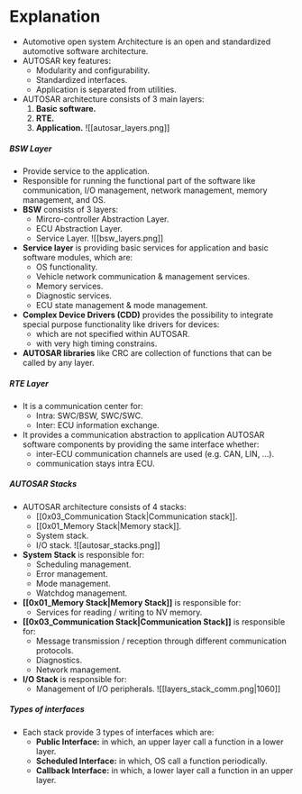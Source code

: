# Explanation
- Automotive open system Architecture is an open and standardized automotive software architecture.
- AUTOSAR key features:
	- Modularity and configurability.
	- Standardized interfaces.
	- Application is separated from utilities.
- AUTOSAR architecture consists of 3 main layers:
	1. **Basic software.**
	2. **RTE.**
	3. **Application.**
	![[autosar_layers.png]]
##### BSW Layer
- Provide service to the application.
- Responsible for running the functional part of the software like communication, I/O management, network management, memory management, and OS.
- **BSW** consists of 3 layers:
	- Mircro-controller Abstraction Layer.
	- ECU Abstraction Layer.
	- Service Layer.
	 ![[bsw_layers.png]]
- **Service layer** is providing basic services for application and basic software modules, which are:
	- OS functionality.
	- Vehicle network communication & management services.
	- Memory services.
	- Diagnostic services.
	- ECU state management & mode management.
- **Complex Device Drivers (CDD)** provides the possibility to integrate special purpose functionality like drivers for devices:
	- which are not specified within AUTOSAR.
	- with very high timing constrains.
- **AUTOSAR libraries** like CRC are collection of functions that can be called by any layer.
##### RTE Layer
- It is a communication center for:
	- Intra: SWC/BSW, SWC/SWC.
	- Inter: ECU information exchange.
- It provides a communication abstraction to application AUTOSAR software components by providing the same interface whether:
	- inter-ECU communication channels are used (e.g. CAN, LIN, ...).
	- communication stays intra ECU.
##### AUTOSAR Stacks
- AUTOSAR architecture consists of 4 stacks:
	- [[0x03_Communication Stack|Communication stack]].
	- [[0x01_Memory Stack|Memory stack]].
	- System stack.
	- I/O stack.
	![[autosar_stacks.png]]
- **System Stack** is responsible for:
	- Scheduling management.
	- Error management.
	- Mode management.
	- Watchdog management.
- **[[0x01_Memory Stack|Memory Stack]]** is responsible for:
	- Services for reading / writing to NV memory.
- **[[0x03_Communication Stack|Communication Stack]]** is responsible for:
	- Message transmission / reception through different communication protocols.
	- Diagnostics.
	- Network management.
- **I/O Stack** is responsible for:
	- Management of I/O peripherals.
  ![[layers_stack_comm.png|1060]]
##### Types of interfaces
- Each stack provide 3 types of interfaces which are:
	- **Public Interface:** in which, an upper layer call a function in a lower layer.
	- **Scheduled Interface:** in which, OS call a function periodically.
	- **Callback Interface:** in which, a lower layer call a function in an upper layer.
